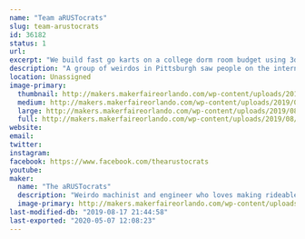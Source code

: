 ```yaml
---
name: "Team aRUSTocrats"
slug: team-arustocrats
id: 36182
status: 1
url: 
excerpt: "We build fast go karts on a college dorm room budget using 3dprinting, spare parts, and found materials."
description: "A group of weirdos in Pittsburgh saw people on the internet racing undersized, extremely uncomfortable, and questionably-safe go karts and we said: \"Sounds like a great idea!\". Since 2014, The aRUSTocrats (Aristocrats from the RUST belt) have been building go karts to enter in the Power Racing Series. We've built the Batmobile (2014), the sCOOL Bus (2015), and the RAMbulance (2017-present) and have won both race weekend and season trophies."
location: Unassigned
image-primary:
  thumbnail: http://makers.makerfaireorlando.com/wp-content/uploads/2019/08/thearustocrats-150x150.jpg
  medium: http://makers.makerfaireorlando.com/wp-content/uploads/2019/08/thearustocrats-300x169.jpg
  large: http://makers.makerfaireorlando.com/wp-content/uploads/2019/08/thearustocrats.jpg
  full: http://makers.makerfaireorlando.com/wp-content/uploads/2019/08/thearustocrats.jpg
website: 
email: 
twitter: 
instagram: 
facebook: https://www.facebook.com/thearustocrats
youtube: 
maker:
  name: "The aRUSTocrats"
  description: "Weirdo machinist and engineer who loves making rideable projects, like ebikes and gokarts, using digital design and fabrication."
  image-primary: http://makers.makerfaireorlando.com/wp-content/uploads/2019/08/profile.jpg
last-modified-db: "2019-08-17 21:44:58"
last-exported: "2020-05-07 12:08:23"
---
```

